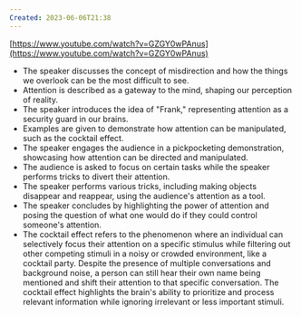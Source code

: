 ```yaml
---
Created: 2023-06-06T21:38
---
```

[https://www.youtube.com/watch?v=GZGY0wPAnus](https://www.youtube.com/watch?v=GZGY0wPAnus)
- The speaker discusses the concept of misdirection and how the things we overlook can be the most difficult to see.
- Attention is described as a gateway to the mind, shaping our perception of reality.
- The speaker introduces the idea of "Frank," representing attention as a security guard in our brains.
- Examples are given to demonstrate how attention can be manipulated, such as the cocktail effect.
- The speaker engages the audience in a pickpocketing demonstration, showcasing how attention can be directed and manipulated.
- The audience is asked to focus on certain tasks while the speaker performs tricks to divert their attention.
- The speaker performs various tricks, including making objects disappear and reappear, using the audience's attention as a tool.
- The speaker concludes by highlighting the power of attention and posing the question of what one would do if they could control someone's attention.
- The cocktail effect refers to the phenomenon where an individual can selectively focus their attention on a specific stimulus while filtering out other competing stimuli in a noisy or crowded environment, like a cocktail party. Despite the presence of multiple conversations and background noise, a person can still hear their own name being mentioned and shift their attention to that specific conversation. The cocktail effect highlights the brain's ability to prioritize and process relevant information while ignoring irrelevant or less important stimuli.